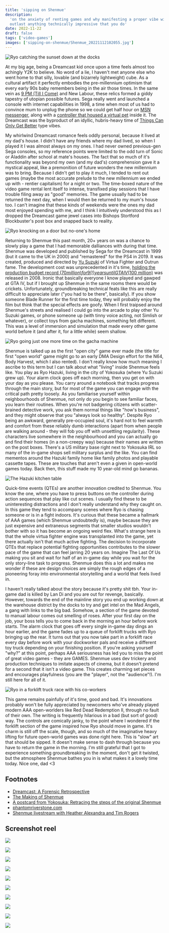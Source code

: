 ```yaml
---
title: 'sipping on Shenmue'
description:
  'on the anxiety of renting games and why manifesting a proper vibe will likely
  outlast anything technically impressive that you do'
date: 2022-11-22
draft: false
tags: ['video-games']
images: ['sipping-on-shenmue/Shenmue_20221112102055.jpg']
---
```


![Ryo catching the sunset down at the docks](Shenmue_20221112102055.jpg)

At my big age, being a Dreamcast kid once upon a time feels almost too achingly
Y2K to believe. No word of a lie, I haven't met anyone else who went home to
that silly, lovable (and bizarrely lightweight) cube. As a cultural artifact it
perfectly embodies the pre-millennium optimism that every early 90s baby
remembers being in the air those times. In the same vein as
[9 PM (Till I Come)](https://www.youtube.com/watch?v=5A9OIIapSko&ab_channel=85KasiaD85)
and New Labour, these relics formed a giddy tapestry of utopian possible
futures. Sega really went and launched a console with internet capabilities in
1998, a time when most of us had to convince mum to unplug the phone so we could
get half hour on
[MSN messenger](https://www.youtube.com/watch?v=9pzpQrmzFKw&ab_channel=james19892),
along with a
[controller that housed a virtual pet](https://www.youtube.com/watch?v=GCnJDmrit9U&ab_channel=videogameclipcollect)
inside it. The Dreamcast was the byproduct of an idyllic, hubris-heavy time of
[Things Can Only Get Better](https://www.youtube.com/watch?v=gi5j7jjhm4M&ab_channel=GreatBritishPolitics)
type vibes.

My whirlwind Dreamcast romance feels oddly personal, because it lived at my
dad's house. I didn't have any friends where my dad lived, so when I played it I
was almost always on my ones. I had never owned previous-gen Sega consoles, so
my reference points were limited to the odd turn of Sonic or Aladdin after
school at mate's houses. The fact that so much of it's functionality was beyond
my own (and my dad's) comprehension gave it a mystical appeal, like a
premonition of future wonders the new millennium was to bring. Because I didn't
get to play it much, I tended to rent out games (maybe the most accurate prelude
to the new millennium we ended up with - rentier capitalism) for a night or two.
The time-boxed nature of the video game rental lent itself to intense,
transfixed play sessions that I have trouble filing away as "good" memories. The
game usually had to be returned the next day, when I would then be returned to
my mum's house too. I can't imagine that these kinds of weekends were the ones
my dad most enjoyed spending with me, and I think I intuitively understood this
as I dropped the Dreamcast game jewel cases into Bishops Stortford Blockbuster's
post box and snapped back to reality.

![Ryo knocking on a door but no-one's home](Shenmue_20220717211356.jpg)

Returning to Shenmue this past month, 20+ years on was a chance to slowly play a
game that I had memorable dalliances with during that time. Shenmue was
developed and published by Sega for the Dreamcast in 1999 (but it came to the UK
in 2000) and "remastered" for the PS4 in 2019. It was created, produced and
directed by [Yu Suzuki](https://en.wikipedia.org/wiki/Yu_Suzuki) of Virtua
Fighter and Outrun fame. The development cost was unprecedented in it's time,
[holding the production budget record ($70 million) for 9(!) years until GTA IV ($100 million)](https://www.eurogamer.net/gta-iv-is-most-expensive-game-ever-made#:~:text=Grand%20Theft%20Auto%20IV%20%2D%20%24100,Shenmue%20%2D%20%2470%20million)
was released in 2008. Ironic that basically everyone I know played and gawped at
GTA IV, but if I brought up Shenmue in the same rooms there would be crickets.
Unfortunately, groundbreaking technical feats like this are really difficult to
appreciate later ("you had to be there", basically). If you show someone Blade
Runner for the first time today, they will probably enjoy the film but think
that the special effects are goofy. When I first traipsed around Shenmue's
streets and realised I could go into the arcade to play other Yu Suzuki games,
or phone someone up (with tinny voice acting, not Simlish or whatever), or
collect toys from gacha machines, something felt different. This was a level of
immersion and simulation that made every other game world before it (and after
it, for a little while) seem shallow.

![Ryo going just one more time on the gacha machine](Shenmue_20221118170507.jpg)

Shenmue is talked up as the first "open city" game ever made (the title for
first "open world" game might go to an early DMA Design effort for the N64, Body
Harvest, which I also rented). I don't really know how much meaning I ascribe to
this term but I can talk about what "living" inside Shenmue feels like. You play
as Ryo Hazuki, living in the city of Yokosuka (where Yu Suzuki grew up). Your
alarm clock goes off each morning, then you get on with your day as you please.
You carry around a notebook that tracks progress through the main story, but for
most of the game you can engage with the critical path pretty loosely. As you
familiarise yourself within neighbourhoods of Shenmue, not only do you begin to
see familiar faces, you learn their routines. When you're not badgering citizens
with scatter-brained detective work, you ask them normal things like "how's
business", and they might observe that you "always look so healthy". Despite Ryo
being an awkward, generally pre-occupied soul, it's hard not to feel warmth and
comfort from these reliably dumb interactions (apart from when people are
walking around - they will fob you off with unsettling regularity). These
characters live somewhere in the neighbourhood and you can actually go and find
their homes (in a non-creepy way) because their names are written on the post
boxes. There's a US military base right next to Yokosuka IRL so many of the
in-game shops sell military surplus and the like. You can find mementos around
the Hazuki family home like family photos and playable cassette tapes. These are
touches that aren't even a given in open-world games today. Back then, this
stuff made my 10 year-old mind go bananas.

![The Hazuki kitchen table](Shenmue_20221112115904.jpg)

Quick-time events (QTEs) are another innovation credited to Shenmue. You know
the one, where you have to press buttons on the controller during action
sequences that play like cut scenes. I usually find these to be uninteresting
distractions and I don't really understand why they caught on. In this game they
tend to accompany scenes where Ryo is chasing someone or is in a fight indoors.
It's curious that these became a hallmark of AAA games (which Shenmue
undoubtedly is), maybe because they are just expensive and extraneous segments
that smaller studios wouldn't bother with so it has become an ongoing weird
flex. What's strange here is that the whole virtua fighter engine was
transplanted into the game, yet there actually isn't that much active fighting.
The decision to incorporate QTEs that replace potential fighting opportunities
contributes to the slower pace of the game that can feel jarring 20 years on.
Imagine The Last Of Us making you sit and wait for half of an in-game day while
you wait for the only story-line task to progress. Shenmue does this a lot and
makes me wonder if these are design choices are simply the rough edges of a
pioneering foray into environmental storytelling and a world that feels lived
in.

I haven't really talked about the story because it's pretty shit tbh. Your
in-game dad is killed by Lan Di and you are out for revenge, basically. However,
towards the end of the mainline story you end up working down at the warehouse
district by the docks to try and get intel on the Mad Angels, a gang with links
to the big bad. Somehow, a section of the game devoted to manual labour comes
out smelling of roses. After your first day on the job, your boss tells you to
come back in the morning an hour before work starts. The alarm clock that goes
off every single in-game day dings an hour earlier, and the game fades up to a
queue of forklift trucks with Ryo bringing up the rear. It turns out that you
now take part in a forklift race every day before work with your dockworker pals
and receive a different toy truck depending on your finishing position. If
you're asking yourself "why?" at this point, perhaps AAA seriousness has led you
to miss the point of great video games - they are GAMES. Shenmue uses dev
trickery and production techniques to imitate aspects of cinema, but it doesn't
pretend for a second that it isn't a video game. This creates charming set
pieces and encourages playfulness (you are the "player", not the "audience"!).
I'm still here for all of it.

![Ryo in a forklift truck race with his co-workers](Shenmue_20221118123623.jpg)

This game remains painfully of it's time, good and bad. It's innovations
probably won't be fully appreciated by newcomers who've already played modern
AAA open-worlders like Red Dead Redemption II, through no fault of their own.
The writing is frequently hilarious in a bad (but sort of good) way. The
controls are comically janky, to the point where I wondered if the forklift
section of the game inspired how Ryo should move in game. It's charm is still
off the scale, though, and so much of the imaginative heavy lifting for future
open-world games was done right here. This is "slow" art that should be sipped.
It doesn't make sense to dash through because you have to return the game in the
morning. I'm still grateful that I got to experience something groundbreaking in
the moment, don't get it twisted, but the atmosphere Shenmue bathes you in is
what makes it a lovely time today. Nice one, dad <3

## Footnotes

- [Dreamcast: A Forensic Retrospective](https://www.eurogamer.net/dreamcast-a-forensic-retrospective-article)
- [The Making of Shenmue](https://readonlymemory.vg/the-making-of-shenmue/)
- [A postcard from Yokosuka: Retracing the steps of the original Shenmue](https://www.eurogamer.net/shenmue-retrospective)
- [phantomriverstone.com](https://www.phantomriverstone.com/)
- [Shenmue livestream with Heather Alexandra and Tim Rogers](https://www.youtube.com/watch?v=fcx-EF0fgNk)

## Screenshot reel

![](Shenmue_20221111112629.jpg)

![](Shenmue_20221114213919.jpg)

![](Shenmue_20221111114238.jpg)

![](Shenmue_20221111115144.jpg)

![](Shenmue_20221111164708.jpg)

![](Shenmue_20221111164935.jpg)

![](Shenmue_20221112120204.jpg)

![](Shenmue_20221113175912.jpg)

![](Shenmue_20221118164906.jpg)

![](Shenmue_20221118170056.jpg)
